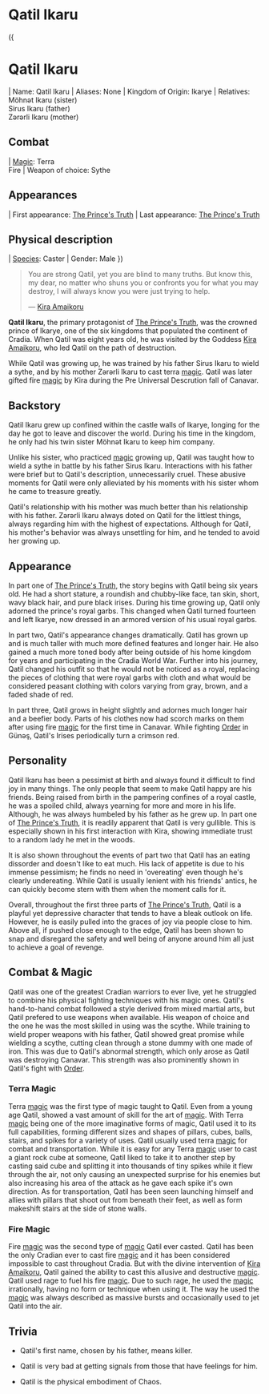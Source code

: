 # Qatil Ikaru

({
  # Qatil Ikaru
  | Name: Qatil Ikaru
  | Aliases: None
  | Kingdom of Origin: Ikarye
  | Relatives: Möhnət Ikaru (sister) <br> Sirus Ikaru (father) <br> Zərərli Ikaru (mother)
  ## Combat
  | [Magic](?entry=magic "Magic"): Terra <br> Fire
  | Weapon of choice: Sythe
  ## Appearances
  | First appearance: [The Prince's Truth](?entry=the-prince's-truth "The Prince's Truth")
  | Last appearance: [The Prince's Truth](?entry=the-prince's-truth "The Prince's Truth")
  ## Physical description
  | [Species](?entry=species "Species"): Caster
  | Gender: Male
})

> You are strong Qatil, yet you are blind to many truths. But know this, my dear, no matter who shuns you or confronts you for what you may destroy, I will always know you were just trying to help.
>
> ― [Kira Amaikoru](?entry=kira-amaikoru "Kira Amaikoru")

**Qatil Ikaru**, the primary protagonist of [The Prince's Truth](?entry=the-prince's-truth "The Prince's Truth"), was the crowned prince of Ikarye, one of the six kingdoms that populated the continent of Cradia. When Qatil was eight years old, he was visited by the Goddess [Kira Amaikoru](?entry=kira-amaikoru "Kira Amaikoru"), who led Qatil on the path of destruction.

While Qatil was growing up, he was trained by his father Sirus Ikaru to wield a sythe, and by his mother Zərərli Ikaru to cast terra [magic](?entry=magic "Magic"). Qatil was later gifted fire [magic](?entry=magic "Magic") by Kira during the Pre Universal Descrution fall of Canavar.

## Backstory

Qatil Ikaru grew up confined within the castle walls of Ikarye, longing for the day he got to leave and discover the world. During his time in the kingdom, he only had his twin sister Möhnət Ikaru to keep him company.

Unlike his sister, who practiced [magic](?entry=magic "Magic") growing up, Qatil was taught how to wield a sythe in battle by his father Sirus Ikaru. Interactions with his father were brief but to Qatil's description, unnecessarily cruel. These abusive moments for Qatil were only alleviated by his moments with his sister whom he came to treasure greatly.

Qatil's relationship with his mother was much better than his relationship with his father. Zərərli Ikaru always doted on Qatil for the littlest things, always regarding him with the highest of expectations. Although for Qatil, his mother's behavior was always unsettling for him, and he tended to avoid her growing up.

## Appearance

In part one of [The Prince's Truth](?entry=the-prince's-truth "The Prince's Truth"), the story begins with Qatil being six years old. He had a short stature, a roundish and chubby-like face, tan skin, short, wavy black hair, and pure black irises. During his time growing up, Qatil only adorned the prince's royal garbs. This changed when Qatil turned fourteen and left Ikarye, now dressed in an armored version of his usual royal garbs.

In part two, Qatil's appearance changes dramatically. Qatil has grown up and is much taller with much more defined features and longer hair. He also gained a much more toned body after being outside of his home kingdom for years and participating in the Cradia World War. Further into his journey, Qatil changed his outfit so that he would not be noticed as a royal, replacing the pieces of clothing that were royal garbs with cloth and what would be considered peasant clothing with colors varying from gray, brown, and a faded shade of red.

In part three, Qatil grows in height slightly and adornes much longer hair and a beefier body. Parts of his clothes now had scorch marks on them after using fire [magic](?entry=magic "Magic") for the first time in Canavar. While fighting [Order](?entry=order "Order") in Günəş, Qatil's Irises periodically turn a crimson red.

## Personality

Qatil Ikaru has been a pessimist at birth and always found it difficult to find joy in many things. The only people that seem to make Qatil happy are his friends. Being raised from birth in the pampering confines of a royal castle, he was a spoiled child, always yearning for more and more in his life. Although, he was always humbeled by his father as he grew up. In part one of [The Prince's Truth](?entry=the-prince's-truth "The Prince's Truth"), it is readily apparent that Qatil is very gullible. This is especially shown in his first interaction with Kira, showing immediate trust to a random lady he met in the woods.

It is also shown throughout the events of part two that Qatil has an eating dissorder and doesn't like to eat much. His lack of appetite is due to his immense pessimism; he finds no need in 'overeating' even though he's clearly undereating. While Qatil is usually lenient with his friends' antics, he can quickly become stern with them when the moment calls for it.

Overall, throughout the first three parts of [The Prince's Truth](?entry=the-prince's-truth "The Prince's Truth"), Qatil is a playful yet depressive character that tends to have a bleak outlook on life. However, he is easily pulled into the graces of joy via people close to him. Above all, if pushed close enough to the edge, Qatil has been shown to snap and disregard the safety and well being of anyone around him all just to achieve a goal of revenge.

## Combat & Magic

Qatil was one of the greatest Cradian warriors to ever live, yet he struggled to combine his physical fighting techniques with his magic ones. Qatil's hand-to-hand combat followed a style derived from mixed martial arts, but Qatil prefered to use weapons when available. His weapon of choice and the one he was the most skilled in using was the scythe. While training to wield proper weapons with his father, Qatil showed great promise while wielding a scythe, cutting clean through a stone dummy with one made of iron. This was due to Qatil's abnormal strength, which only arose as Qatil was destroying Canavar. This strength was also prominently shown in Qatil's fight with [Order](?entry=order "Order").

### Terra Magic

Terra [magic](?entry=magic "Magic") was the first type of magic taught to Qatil. Even from a young age Qatil, showed a vast amount of skill for the art of [magic](?entry=magic "Magic"). With Terra [magic](?entry=magic "Magic") being one of the more imaginative forms of magic, Qatil used it to its full capabilities, forming different sizes and shapes of pillars, cubes, balls, stairs, and spikes for a variety of uses. Qatil usually used terra [magic](?entry=magic "Magic") for combat and transportation. While it is easy for any Terra [magic](?entry=magic "Magic") user to cast a giant rock cube at someone, Qatil liked to take it to another step by casting said cube and splitting it into thousands of tiny spikes while it flew through the air, not only causing an unexpected surprise for his enemies but also increasing his area of the attack as he gave each spike it's own direction. As for transportation, Qatil has been seen launching himself and allies with pillars that shoot out from beneath their feet, as well as form makeshift stairs at the side of stone walls.

### Fire Magic

Fire [magic](?entry=magic "Magic") was the second type of [magic](?entry=magic "Magic") Qatil ever casted. Qatil has been the only Cradian ever to cast fire [magic](?entry=magic "Magic") and it has been considered impossible to cast throughout Cradia. But with the divine intervention of [Kira Amaikoru](?entry=kira-amaikoru "Kira Amaikoru"), Qatil gained the ability to cast this allusive and destructive [magic](?entry=magic "Magic"). Qatil used rage to fuel his fire [magic](?entry=magic "Magic"). Due to such rage, he used the [magic](?entry=magic "Magic") irrationally, having no form or technique when using it. The way he used the [magic](?entry=magic "Magic") was always described as massive bursts and occasionally used to jet Qatil into the air.

## Trivia

* Qatil's first name, chosen by his father, means killer.

* Qatil is very bad at getting signals from those that have feelings for him.

* Qatil is the physical embodiment of Chaos.
